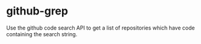 # github-grep

Use the github code search API to get a list of repositories which have code containing the search string.
